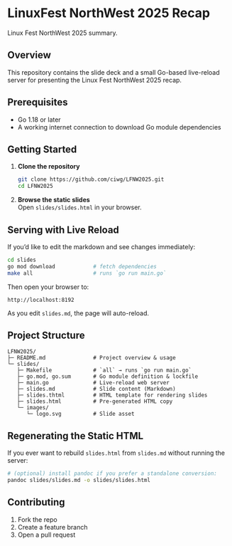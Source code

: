 # LinuxFest NorthWest 2025 Recap

Linux Fest NorthWest 2025 summary.

## Overview

This repository contains the slide deck and a small Go-based live-reload server for presenting the Linux Fest NorthWest 2025 recap.

## Prerequisites

- Go 1.18 or later  
- A working internet connection to download Go module dependencies  

## Getting Started

1. **Clone the repository**  
   ```bash
   git clone https://github.com/ciwg/LFNW2025.git
   cd LFNW2025
   ```

2. **Browse the static slides**  
   Open `slides/slides.html` in your browser.

## Serving with Live Reload

If you’d like to edit the markdown and see changes immediately:

```bash
cd slides
go mod download            # fetch dependencies
make all                   # runs `go run main.go`
```

Then open your browser to:

```
http://localhost:8192
```

As you edit `slides.md`, the page will auto-reload.

## Project Structure

```
LFNW2025/
├─ README.md               # Project overview & usage
└─ slides/
   ├─ Makefile             # `all` → runs `go run main.go`
   ├─ go.mod, go.sum       # Go module definition & lockfile
   ├─ main.go              # Live-reload web server
   ├─ slides.md            # Slide content (Markdown)
   ├─ slides.thtml         # HTML template for rendering slides
   ├─ slides.html          # Pre-generated HTML copy
   └─ images/
      └─ logo.svg          # Slide asset
```

## Regenerating the Static HTML

If you ever want to rebuild `slides.html` from `slides.md` without running the server:

```bash
# (optional) install pandoc if you prefer a standalone conversion:
pandoc slides/slides.md -o slides/slides.html
```

## Contributing

1. Fork the repo  
2. Create a feature branch  
3. Open a pull request  


